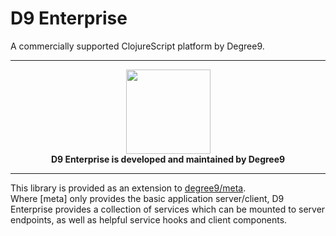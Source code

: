 # D9 Enterprise
A commercially supported ClojureScript platform by Degree9.

---

<p align="center">
  <a href="https://degree9.io" align="center">
    <img width="135" src="http://degree9.io/images/degree9.png">
  </a>
  <br>
  <b>D9 Enterprise is developed and maintained by Degree9</b>
</p>

---

This library is provided as an extension to [degree9/meta](http://github.com/degree9/meta).  
Where [meta] only provides the basic application server/client, D9 Enterprise provides a collection of services which can be mounted to server endpoints, as well as helpful service hooks and client components.


